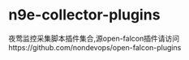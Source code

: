 # n9e-collector-plugins
夜莺监控采集脚本插件集合,源open-falcon插件请访问https://github.com/nondevops/open-falcon-plugins
